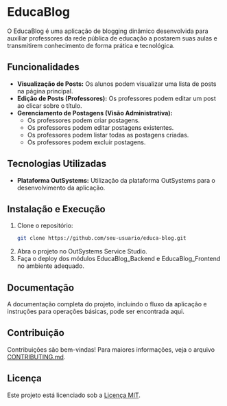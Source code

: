 # EducaBlog

O EducaBlog é uma aplicação de blogging dinâmico desenvolvida para auxiliar professores da rede pública de educação a postarem suas aulas e transmitirem conhecimento de forma prática e tecnológica.

## Funcionalidades

- **Visualização de Posts:** Os alunos podem visualizar uma lista de posts na página principal.
- **Edição de Posts (Professores):** Os professores podem editar um post ao clicar sobre o título.
- **Gerenciamento de Postagens (Visão Administrativa):**
    - Os professores podem criar postagens.
    - Os professores podem editar postagens existentes.
    - Os professores podem listar todas as postagens criadas.
    - Os professores podem excluir postagens.

## Tecnologias Utilizadas

- **Plataforma OutSystems:** Utilização da plataforma OutSystems para o desenvolvimento da aplicação.

## Instalação e Execução

1. Clone o repositório:
   ```sh
   git clone https://github.com/seu-usuario/educa-blog.git
2. Abra o projeto no OutSystems Service Studio.
3. Faça o deploy dos módulos EducaBlog_Backend e EducaBlog_Frontend no ambiente adequado.

## Documentação
A documentação completa do projeto, incluindo o fluxo da aplicação e instruções para operações básicas, pode ser encontrada aqui.

## Contribuição
Contribuições são bem-vindas! Para maiores informações, veja o arquivo [CONTRIBUTING.md](https://github.com/thwanyleles/educa-blog/blob/master/CONTRIBUTING.md).

## Licença
Este projeto está licenciado sob a [Licença MIT](LICENSE).
